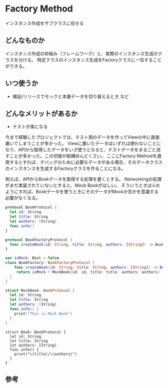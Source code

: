 #  Factory Method
インスタンス作成をサブクラスに任せる

## どんなものか
インスタンス作成の枠組み（フレームワーク）と、実際のインスタンス生成のクラスを分ける。
特定クラスのインスタンス生成をFactoryクラスに一任することができる。

## いつ使うか
- 検証/リリースでモックと本番データを切り替えるとき
など

## どんなメリットがあるか
- テストが楽になる

今まで経験したプロジェクトでは、テスト用のデータを作ってViewの中に直接置いてしまうことが多かった。
Viewに置いたデータはいずれは使わないことになり、APIから取得したデータをいざ使うとなると、テストデータをまるごと消すことが多かった。この切替が結構めんどくさい。
ここにFactory Methodを適用するとすれば、デバッグのために必要なデータがある場合、そのデータクラスのインスタンスを生成するFactoryクラスを作ることになる。

例えば、APIからBookデータを取得する処理を書くとする。
Networkingの処理がまだ実装されていないとすると、Mock Bookがほしい。
そういうときは↓のようにすれば、Bookデータを使うときにそのデータがMockか否かを意識する必要がなくなる。

```swift
protocol BookProtocol {
  let id: String
  let title: String
  let authors: [String]
  func info()
}
```

```swift
protocol BookFactoryProtocol {
  func createBook(id: String, title: String, authors: [String]) -> BookProtocol
}

```

```swift
var isMock: Bool = false
class BookFactory: BookFactoryProtocol {
    func createBook(id: String, title: String, authors: [String]) -> BookProtocol {
     return isMock ? MockBook(id: id, title: title, authors: authors) : Book(id: id, title: title, authors: authors)
  }
}
```

```swift
struct MockBook: BookProtocol {
  let id: String
  let title: String
  let authors: [String]
  func info() {
    print("This is Mock Book")
  }
}
```


```
struct Book: BookProtocol {
  let id: String
  let title: String
  let authors: [String]
  func info() {
    print("\(title)/\(authors)")
  }
}
```

## 参考

